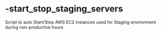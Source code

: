 # -start_stop_staging_servers
Script to auto Start/Stop AWS EC2 instances used for Staging environment during non-productive hours
